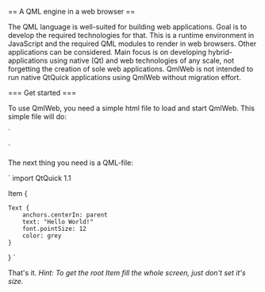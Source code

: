 == A QML engine in a web browser ==

The QML language is well-suited for building web applications. Goal is
to develop the required technologies for that. This is a runtime
environment in JavaScript and the required QML modules to render in
web browsers. Other applications can be considered. Main focus is on
developing hybrid-applications using native (Qt) and web technologies
of any scale, not forgetting the creation of sole web applications.
QmlWeb is not intended to run native QtQuick applications using QmlWeb
without migration effort.

=== Get started ===

To use QmlWeb, you need a simple html file to load and start QmlWeb.
This simple file will do:

`
<!DOCTYPE html>
<html>
    <head>
        <title>QmlWeb Demo</title>
        <meta http-equiv="Content-Type" content="text/html; charset=UTF-8">
        <script type="text/javascript" src="../qmlweb/src/parser.js"></script>
        <script type="text/javascript" src="../qmlweb/src/import.js"></script>
        <script type="text/javascript" src="../qmlweb/src/qtcore.js"></script>
    </head>
    <body style="margin: 0;">
        <script type="text/javascript">
            var qmlEngine = new QMLEngine();
            qmlEngine.loadFile("main.qml");
            qmlEngine.start();
        </script>
    </body>
</html>
`

The next thing you need is a QML-file:

`
import QtQuick 1.1

Item {

    Text {
        anchors.centerIn: parent
        text: "Hello World!"
        font.pointSize: 12
        color: grey
    }

}
`

That's it.
_Hint: To get the root Item fill the whole screen, just don't set it's size._